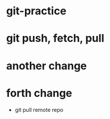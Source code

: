 # git-practice

# git push, fetch, pull

 # another change
 
 # forth change
 - git pull 
 remote repo